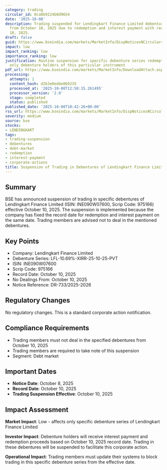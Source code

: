 ```yaml
---
category: trading
circular_id: 0ca8b9224b8d9654
date: '2025-10-08'
description: Trading suspended for Lendingkart Finance Limited debentures (INE090W07600)
  from October 10, 2025 due to redemption and interest payment with record date October
  10, 2025.
draft: false
guid: https://www.bseindia.com/markets/MarketInfo/DispNoticesNCirculars.aspx?Noticeid={0E969159-E9FE-4041-9D7E-E981A5854975}&noticeno=20251008-20&dt=10/08/2025&icount=20&totcount=35&flag=0
impact: low
impact_ranking: low
importance_ranking: low
justification: Routine suspension for specific debenture series redemption affecting
  only debenture holders of this particular instrument
pdf_url: https://www.bseindia.com/markets/MarketInfo/DownloadAttach.aspx?id=20251008-20&attachedId=
processing:
  attempts: 1
  content_hash: d2b3e0ed4e869235
  processed_at: '2025-10-08T12:50:15.261495'
  processor_version: '2.0'
  stage: completed
  status: published
published_date: '2025-10-08T10:42:26+00:00'
rss_url: https://www.bseindia.com/markets/MarketInfo/DispNoticesNCirculars.aspx?Noticeid={0E969159-E9FE-4041-9D7E-E981A5854975}&noticeno=20251008-20&dt=10/08/2025&icount=20&totcount=35&flag=0
severity: medium
source: bse
stocks:
- LENDINGKART
tags:
- trading-suspension
- debentures
- debt-market
- redemption
- interest-payment
- corporate-actions
title: Suspension of Trading in Debentures of Lendingkart Finance Limited
---
```


## Summary

BSE has announced suspension of trading in specific debentures of Lendingkart Finance Limited (ISIN: INE090W07600, Scrip Code: 975166) effective October 10, 2025. The suspension is implemented because the company has fixed the record date for redemption and interest payment on the same date. Trading members are advised not to deal in the mentioned debentures.

## Key Points

- Company: Lendingkart Finance Limited
- Debenture Series: LFL-10.69%-XIRR-25-10-25-PVT
- ISIN: INE090W07600
- Scrip Code: 975166
- Record Date: October 10, 2025
- No Dealings From: October 10, 2025
- Notice Reference: DR-733/2025-2026

## Regulatory Changes

No regulatory changes. This is a standard corporate action notification.

## Compliance Requirements

- Trading members must not deal in the specified debentures from October 10, 2025
- Trading members are required to take note of this suspension
- Segment: Debt market

## Important Dates

- **Notice Date**: October 8, 2025
- **Record Date**: October 10, 2025
- **Trading Suspension Effective**: October 10, 2025

## Impact Assessment

**Market Impact**: Low - affects only specific debenture series of Lendingkart Finance Limited

**Investor Impact**: Debenture holders will receive interest payment and redemption proceeds based on October 10, 2025 record date. Trading in these debentures will be suspended to facilitate this corporate action.

**Operational Impact**: Trading members must update their systems to block trading in this specific debenture series from the effective date.
